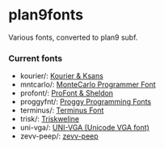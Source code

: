 plan9fonts
==========

Various fonts, converted to plan9 subf.


### Current fonts

* kourier/: [Kourier & Ksans](http://www.semware.com/html/tseprofilesr.php#FONTS)
* mntcarlo/: [MonteCarlo Programmer Font](http://www.bok.net/MonteCarlo/)
* profont/: [ProFont & Sheldon](http://www.tobias-jung.de/seekingprofont/)
* proggyfnt/: [Proggy Programming Fonts](http://www.proggyfonts.com/)
* terminus/: [Terminus Font](http://terminus-font.sourceforge.net/)
* trisk/: [Triskweline](http://www.netalive.org/tinkering/triskweline/)
* uni-vga/: [UNI-VGA (Unicode VGA font)](http://www.inp.nsk.su/~bolkhov/files/fonts/univga/)
* zevv-peep/: [zevv-peep](http://zevv.nl/play/code/zevv-peep/)
